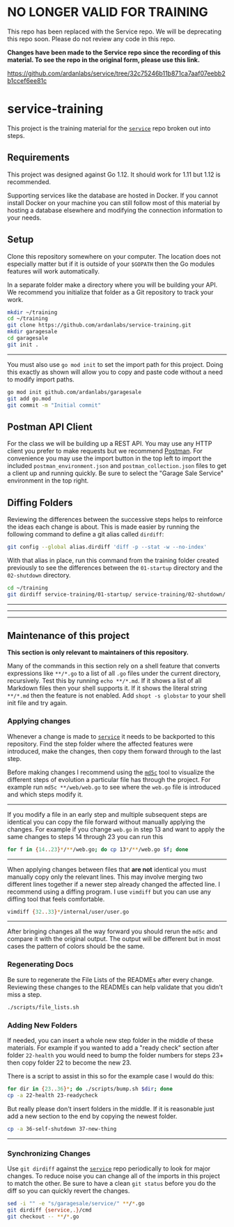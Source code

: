 # NO LONGER VALID FOR TRAINING

This repo has been replaced with the Service repo. We will be deprecating this
repo soon. Please do not review any code in this repo.

**Changes have been made to the Service repo since the recording of this material.
To see the repo in the original form, please use this link.**

https://github.com/ardanlabs/service/tree/32c75246b11b871ca7aaf07eebb2b1ccef6ee81c

# service-training

This project is the training material for the [`service`][service] repo broken
out into steps.

## Requirements

This project was designed against Go 1.12. It should work for 1.11 but 1.12 is
recommended.

Supporting services like the database are hosted in Docker. If you cannot
install Docker on your machine you can still follow most of this material by
hosting a database elsewhere and modifying the connection information to your
needs.

## Setup

Clone this repository somewhere on your computer. The location does not
especially matter but if it is outside of your `$GOPATH` then the Go modules
features will work automatically.

In a separate folder make a directory where you will be building your API. We
recommend you initialize that folder as a Git repository to track your work.


```sh
mkdir ~/training
cd ~/training
git clone https://github.com/ardanlabs/service-training.git
mkdir garagesale
cd garagesale
git init .
```

---

You must also use `go mod init` to set the import path for this project. Doing
this exactly as shown will allow you to copy and paste code without a need to
modify import paths.

```sh
go mod init github.com/ardanlabs/garagesale
git add go.mod
git commit -m "Initial commit"
```

## Postman API Client

For the class we will be building up a REST API. You may use any HTTP client
you prefer to make requests but we recommend [Postman](https://www.getpostman.com/).
For convenience you may use the import button in the top left to import the
included `postman_environment.json` and `postman_collection.json` files to get
a client up and running quickly. Be sure to select the "Garage Sale Service"
environment in the top right.

## Diffing Folders

Reviewing the differences between the successive steps helps to reinforce the
ideas each change is about. This is made easier by running the following
command to define a git alias called `dirdiff`:

```sh
git config --global alias.dirdiff 'diff -p --stat -w --no-index'
```

With that alias in place, run this command from the training folder created previously to see the
differences between the `01-startup` directory and the `02-shutdown` directory.

```sh
cd ~/training
git dirdiff service-training/01-startup/ service-training/02-shutdown/
```

---
---
---

## Maintenance of this project

**This section is only relevant to maintainers of this repository.**

Many of the commands in this section rely on a shell feature that converts
expressions like `**/*.go` to a list of all `.go` files under the current
directory, recursively. Test this by running `echo **/*.md`. If it shows a list
of all Markdown files then your shell supports it. If it shows the literal
string `**/*.md` then the feature is not enabled. Add `shopt -s globstar` to
your shell init file and try again.

### Applying changes

Whenever a change is made to [`service`][service] it needs to be backported to
this repository. Find the step folder where the affected features were
introduced, make the changes, then copy them forward through to the last step.

Before making changes I recommend using the [`md5c`](https://github.com/jcbwlkr/md5c)
tool to visualize the different steps of evolution a particular file has
through the project. For example run `md5c **/web/web.go` to see where the
`web.go` file is introduced and which steps modify it.

---

If you modify a file in an early step and multiple subsequent steps are
identical you can copy the file forward without manually applying the changes.
For example if you change `web.go` in step 13 and want to apply the same
changes to steps 14 through 23 you can run this

```sh
for f in {14..23}*/**/web.go; do cp 13*/**/web.go $f; done
```

---

When applying changes between files that **are not** identical you must
manually copy only the relevant lines. This may involve merging two different
lines together if a newer step already changed the affected line. I recommend
using a diffing program. I use `vimdiff` but you can use any diffing tool that
feels comfortable.

```sh
vimdiff {32..33}*/internal/user/user.go
```

---

After bringing changes all the way forward you should rerun the `md5c` and
compare it with the original output. The output will be different but in most
cases the pattern of colors should be the same.

### Regenerating Docs

Be sure to regenerate the File Lists of the READMEs after every change.
Reviewing these changes to the READMEs can help validate that you didn't miss a
step.

```sh
./scripts/file_lists.sh
```

### Adding New Folders

If needed, you can insert a whole new step folder in the middle of these
materials. For example if you wanted to add a "ready check" section after
folder `22-health` you would need to bump the folder numbers for steps 23+ then
copy folder 22 to become the new 23.

There is a script to assist in this so for the example case I would do this:

```sh
for dir in {23..36}*; do ./scripts/bump.sh $dir; done
cp -a 22-health 23-readycheck
```

But really please don't insert folders in the middle. If it is reasonable just
add a new section to the end by copying the newest folder.

```sh
cp -a 36-self-shutdown 37-new-thing
```

---

### Synchronizing Changes

Use `git dirdiff` against the [`service`][service] repo periodically to look
for major changes. To reduce noise you can change all of the imports in this
project to match the other. Be sure to have a clean `git status` before you do
the diff so you can quickly revert the changes.

```sh
sed -i "" -e "s/garagesale/service/" **/*.go
git dirdiff {service,.}/cmd
git checkout -- **/*.go
```

[service]: https://github.com/ardanlabs/service
